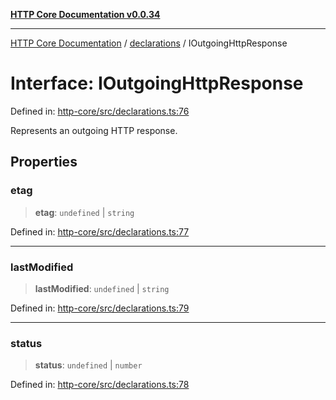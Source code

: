 [**HTTP Core Documentation v0.0.34**](../../README.md)

***

[HTTP Core Documentation](../../modules.md) / [declarations](../README.md) / IOutgoingHttpResponse

# Interface: IOutgoingHttpResponse

Defined in: [http-core/src/declarations.ts:76](https://github.com/stonemjs/http-core/blob/fb38b6d1cb0bd2bb4e252ff611571ec3c006aa1e/src/declarations.ts#L76)

Represents an outgoing HTTP response.

## Properties

### etag

> **etag**: `undefined` \| `string`

Defined in: [http-core/src/declarations.ts:77](https://github.com/stonemjs/http-core/blob/fb38b6d1cb0bd2bb4e252ff611571ec3c006aa1e/src/declarations.ts#L77)

***

### lastModified

> **lastModified**: `undefined` \| `string`

Defined in: [http-core/src/declarations.ts:79](https://github.com/stonemjs/http-core/blob/fb38b6d1cb0bd2bb4e252ff611571ec3c006aa1e/src/declarations.ts#L79)

***

### status

> **status**: `undefined` \| `number`

Defined in: [http-core/src/declarations.ts:78](https://github.com/stonemjs/http-core/blob/fb38b6d1cb0bd2bb4e252ff611571ec3c006aa1e/src/declarations.ts#L78)
